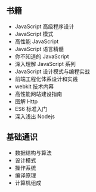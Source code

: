 ## 书籍
- JavaScript 高级程序设计
- JavaScript 模式
- 高性能 JavaScript
- JavaScript 语言精髓
- 你不知道的 JavaScript
- 深入理解 JavaScript 系列
- JavaScript 设计模式与编程实战
- 前端工程化体系设计和实践
- webkit 技术内幕
- 高性能网站建设指南
- 图解 Http
- ES6 标准入门
- 深入浅出 Nodejs

## 基础通识
- 数据结构与算法
- 设计模式
- 操作系统
- 编译原理
- 计算机组成
